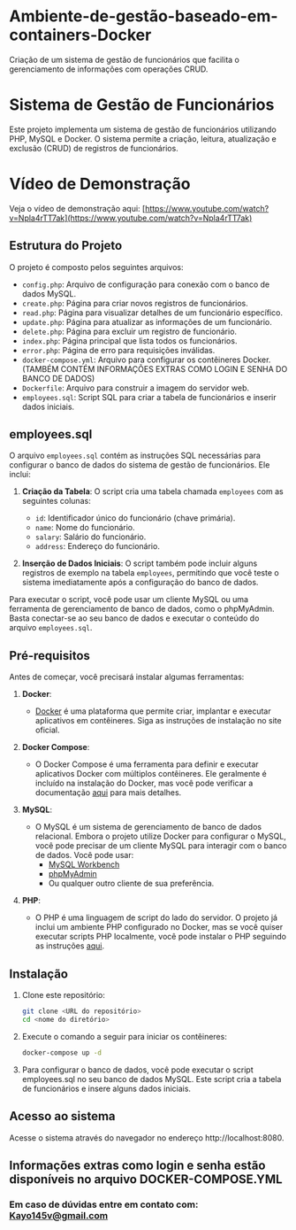# Ambiente-de-gestão-baseado-em-containers-Docker
Criação de um sistema de gestão de funcionários que facilita o gerenciamento de informações com operações CRUD.

# Sistema de Gestão de Funcionários

Este projeto implementa um sistema de gestão de funcionários utilizando PHP, MySQL e Docker. O sistema permite a criação, leitura, atualização e exclusão (CRUD) de registros de funcionários.

# Vídeo de Demonstração

Veja o vídeo de demonstração aqui: 
[https://www.youtube.com/watch?v=Npla4rTT7ak](https://www.youtube.com/watch?v=Npla4rTT7ak)

## Estrutura do Projeto

O projeto é composto pelos seguintes arquivos:

- `config.php`: Arquivo de configuração para conexão com o banco de dados MySQL.
- `create.php`: Página para criar novos registros de funcionários.
- `read.php`: Página para visualizar detalhes de um funcionário específico.
- `update.php`: Página para atualizar as informações de um funcionário.
- `delete.php`: Página para excluir um registro de funcionário.
- `index.php`: Página principal que lista todos os funcionários.
- `error.php`: Página de erro para requisições inválidas.
- `docker-compose.yml`: Arquivo para configurar os contêineres Docker.   (TAMBÉM CONTÉM INFORMAÇÕES EXTRAS COMO LOGIN E SENHA DO BANCO DE DADOS)
- `Dockerfile`: Arquivo para construir a imagem do servidor web.  
- `employees.sql`: Script SQL para criar a tabela de funcionários e inserir dados iniciais.

## employees.sql

O arquivo `employees.sql` contém as instruções SQL necessárias para configurar o banco de dados do sistema de gestão de funcionários. Ele inclui:

1. **Criação da Tabela**: O script cria uma tabela chamada `employees` com as seguintes colunas:
   - `id`: Identificador único do funcionário (chave primária).
   - `name`: Nome do funcionário.
   - `salary`: Salário do funcionário.
   - `address`: Endereço do funcionário.

2. **Inserção de Dados Iniciais**: O script também pode incluir alguns registros de exemplo na tabela `employees`, permitindo que você teste o sistema imediatamente após a configuração do banco de dados.

Para executar o script, você pode usar um cliente MySQL ou uma ferramenta de gerenciamento de banco de dados, como o phpMyAdmin. Basta conectar-se ao seu banco de dados e executar o conteúdo do arquivo `employees.sql`.

## Pré-requisitos

Antes de começar, você precisará instalar algumas ferramentas:

1. **Docker**: 
   - [Docker](https://www.docker.com/get-started) é uma plataforma que permite criar, implantar e executar aplicativos em contêineres. Siga as instruções de instalação no site oficial.

2. **Docker Compose**: 
   - O Docker Compose é uma ferramenta para definir e executar aplicativos Docker com múltiplos contêineres. Ele geralmente é incluído na instalação do Docker, mas você pode verificar a documentação [aqui](https://docs.docker.com/compose/install/) para mais detalhes.

3. **MySQL**: 
   - O MySQL é um sistema de gerenciamento de banco de dados relacional. Embora o projeto utilize Docker para configurar o MySQL, você pode precisar de um cliente MySQL para interagir com o banco de dados. Você pode usar:
     - [MySQL Workbench](https://www.mysql.com/products/workbench/)
     - [phpMyAdmin](https://www.phpmyadmin.net/)
     - Ou qualquer outro cliente de sua preferência.

4. **PHP**: 
   - O PHP é uma linguagem de script do lado do servidor. O projeto já inclui um ambiente PHP configurado no Docker, mas se você quiser executar scripts PHP localmente, você pode instalar o PHP seguindo as instruções [aqui](https://www.php.net/manual/pt_BR/install.php).

## Instalação

1. Clone este repositório:
   ```bash
   git clone <URL do repositório>
   cd <nome do diretório>
   
2. Execute o comando a seguir para iniciar os contêineres:
   ```bash
   docker-compose up -d

3. Para configurar o banco de dados, você pode executar o script employees.sql no seu banco de dados MySQL. Este script cria a tabela de funcionários e insere alguns dados iniciais.
  

## Acesso ao sistema

Acesse o sistema através do navegador no endereço http://localhost:8080.

Informações extras como login e senha estão disponíveis no arquivo DOCKER-COMPOSE.YML
----------------------------------------------------------------------------------------------------------------------------

### Em caso de dúvidas entre em contato com: Kayo145v@gmail.com

